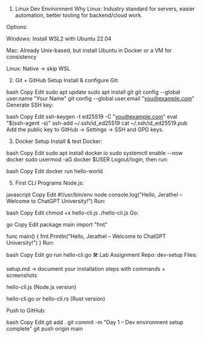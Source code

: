 1. Linux Dev Environment
Why Linux: Industry standard for servers, easier automation, better tooling for backend/cloud work.

Options:

Windows: Install WSL2 with Ubuntu 22.04

Mac: Already Unix-based, but install Ubuntu in Docker or a VM for consistency

Linux: Native → skip WSL

2. Git + GitHub Setup
Install & configure Git:

bash
Copy
Edit
sudo apt update
sudo apt install git
git config --global user.name "Your Name"
git config --global user.email "you@example.com"
Generate SSH key:

bash
Copy
Edit
ssh-keygen -t ed25519 -C "you@example.com"
eval "$(ssh-agent -s)"
ssh-add ~/.ssh/id_ed25519
cat ~/.ssh/id_ed25519.pub
Add the public key to GitHub → Settings → SSH and GPG keys.

3. Docker Setup
Install & test Docker:

bash
Copy
Edit
sudo apt install docker.io
sudo systemctl enable --now docker
sudo usermod -aG docker $USER
Logout/login, then run:

bash
Copy
Edit
docker run hello-world

5. First CLI Programs
Node.js:

javascript
Copy
Edit
#!/usr/bin/env node
console.log("Hello, Jerathel – Welcome to ChatGPT University!")
Run:

bash
Copy
Edit
chmod +x hello-cli.js
./hello-cli.js
Go:

go
Copy
Edit
package main
import "fmt"

func main() {
    fmt.Println("Hello, Jerathel – Welcome to ChatGPT University!")
}
Run:

bash
Copy
Edit
go run hello-cli.go
🛠 Lab Assignment
Repo: dev-setup
Files:

setup.md → document your installation steps with commands + screenshots

hello-cli.js (Node.js version)

hello-cli.go or hello-cli.rs (Rust version)

Push to GitHub:

bash
Copy
Edit
git add .
git commit -m "Day 1 – Dev environment setup complete"
git push origin main

